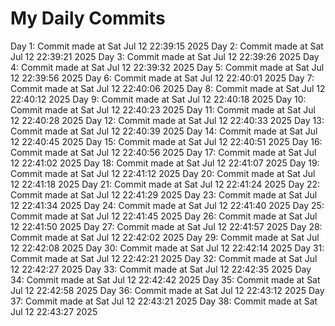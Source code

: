 # My Daily Commits

Day 1: Commit made at Sat Jul 12 22:39:15 2025
Day 2: Commit made at Sat Jul 12 22:39:21 2025
Day 3: Commit made at Sat Jul 12 22:39:26 2025
Day 4: Commit made at Sat Jul 12 22:39:32 2025
Day 5: Commit made at Sat Jul 12 22:39:56 2025
Day 6: Commit made at Sat Jul 12 22:40:01 2025
Day 7: Commit made at Sat Jul 12 22:40:06 2025
Day 8: Commit made at Sat Jul 12 22:40:12 2025
Day 9: Commit made at Sat Jul 12 22:40:18 2025
Day 10: Commit made at Sat Jul 12 22:40:23 2025
Day 11: Commit made at Sat Jul 12 22:40:28 2025
Day 12: Commit made at Sat Jul 12 22:40:33 2025
Day 13: Commit made at Sat Jul 12 22:40:39 2025
Day 14: Commit made at Sat Jul 12 22:40:45 2025
Day 15: Commit made at Sat Jul 12 22:40:51 2025
Day 16: Commit made at Sat Jul 12 22:40:56 2025
Day 17: Commit made at Sat Jul 12 22:41:02 2025
Day 18: Commit made at Sat Jul 12 22:41:07 2025
Day 19: Commit made at Sat Jul 12 22:41:12 2025
Day 20: Commit made at Sat Jul 12 22:41:18 2025
Day 21: Commit made at Sat Jul 12 22:41:24 2025
Day 22: Commit made at Sat Jul 12 22:41:29 2025
Day 23: Commit made at Sat Jul 12 22:41:34 2025
Day 24: Commit made at Sat Jul 12 22:41:40 2025
Day 25: Commit made at Sat Jul 12 22:41:45 2025
Day 26: Commit made at Sat Jul 12 22:41:50 2025
Day 27: Commit made at Sat Jul 12 22:41:57 2025
Day 28: Commit made at Sat Jul 12 22:42:02 2025
Day 29: Commit made at Sat Jul 12 22:42:08 2025
Day 30: Commit made at Sat Jul 12 22:42:14 2025
Day 31: Commit made at Sat Jul 12 22:42:21 2025
Day 32: Commit made at Sat Jul 12 22:42:27 2025
Day 33: Commit made at Sat Jul 12 22:42:35 2025
Day 34: Commit made at Sat Jul 12 22:42:42 2025
Day 35: Commit made at Sat Jul 12 22:42:58 2025
Day 36: Commit made at Sat Jul 12 22:43:12 2025
Day 37: Commit made at Sat Jul 12 22:43:21 2025
Day 38: Commit made at Sat Jul 12 22:43:27 2025
